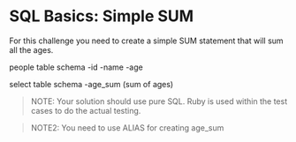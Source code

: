 # SQL Basics: Simple SUM

For this challenge you need to create a simple SUM statement that will sum all the ages.

people table schema
-id
-name
-age

select table schema
-age_sum (sum of ages)

> NOTE: Your solution should use pure SQL. Ruby is used within the test cases to do the actual testing.

> NOTE2: You need to use ALIAS for creating age_sum